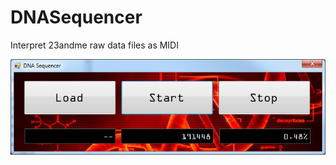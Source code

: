 # DNASequencer
Interpret 23andme raw data files as MIDI

![Screenshot](https://raw.githubusercontent.com/LeifBloomquist/DNASequencer/master/Screenshots/Screen1.png "")

